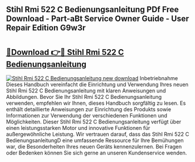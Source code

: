 ## Stihl Rmi 522 C Bedienungsanleitung PDf Free Download - Part-aBt Service Owner Guide - User Repair Edition G9w3r

# <h2><a href="http://df0zrkb.blite.top/?on=Stihl+Rmi+522+C+Bedienungsanleitung">🔗Download 👉🔴 Stihl Rmi 522 C Bedienungsanleitung</a></h2>

[![Stihl Rmi 522 C Bedienungsanleitung new download](https://i.imgur.com/lujVjoI.png)](http://df0zrkb.blite.top/?on=Stihl+Rmi+522+C+Bedienungsanleitung)
Inbetriebnahme Dieses Handbuch vereinfacht die Einrichtung und Verwendung Ihres neuen Stihl Rmi 522 C Bedienungsanleitung mit klaren Anweisungen und Abbildungen. Bevor Sie Ihr Stihl Rmi 522 C Bedienungsanleitung verwenden, empfehlen wir Ihnen, dieses Handbuch sorgfältig zu lesen. Es enthält detaillierte Anweisungen zur Einrichtung des Produkts sowie Informationen zur Verwendung der verschiedenen Funktionen und Möglichkeiten. Dieser Stihl Rmi 522 C Bedienungsanleitung verfügt über einen leistungsstarken Motor und innovative Funktionen für außergewöhnliche Leistung. Wir vertrauen darauf, dass das Stihl Rmi 522 C BedienungsanleitungD eine umfassende Ressource für Ihre Bemühungen war, die Besonderheiten Ihres neuen Geräts kennenzulernen. Bei Fragen oder Bedenken können Sie sich gerne an unseren Kundenservice wenden.
